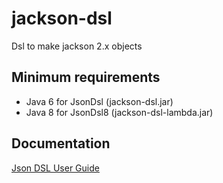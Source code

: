 # jackson-dsl
Dsl to make jackson 2.x objects

Minimum requirements
---

* Java 6 for JsonDsl (jackson-dsl.jar)
* Java 8 for JsonDsl8 (jackson-dsl-lambda.jar)

Documentation
---

[Json DSL User Guide](/jsondsl.adoc)
